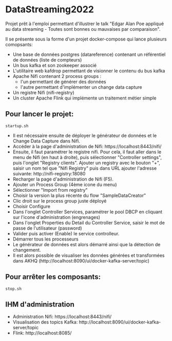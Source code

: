 # DataStreaming2022

Projet prêt à l'emploi permettant d'illustrer le talk "Edgar Alan Poe appliqué au data streaming - Toutes sont bonnes ou mauvaises par comparaison".

Il se présente sous la forme d'un projet docker-compose qui lance plusieurs comopsants:
- Une base de données postgres (datareference) contenant un référentiel de données (liste de compteurs)
- Un bus kafka et son zookeeper associé
- L'utilitaire web kafdrop permettant de visionner le contenu du bus kafka
- Apache Nifi contenant 2 process groups :
  - l'un permettant de générer des données
  - l'autre permettant d'implémenter un change data capture
- Un registre Nifi (nifi-registry)
- Un cluster Apache Flink qui implémente un traitement métier simple


Pour lancer le projet:
----

```
startup.sh
```

- Il est nécessaire ensuite de déployer le générateur de données et le Change Data Capture dans Nifi.
- Accéder à la page d'administration de Nifi: https://localhost:8443/nifi/
- Ensuite, il faut paramétrer le registre nifi. Pour cela, il faut aller dans le menu de Nifi (en haut à droite), puis sélectionner "Controller settings", puis l'onglet "Registry clients". Ajouter un registry avec le bouton "+", saisir un nom tel que "Nifi Registry" puis dans URL ajouter l'adresse suivante: http://nifi-registry:18080 
- Recharger la page d'administration de Nifi (F5).
- Ajouter un Process Group (4ème icone du menu)
- Sélectionner "Import from registry"
- Choisir la version la plus récente du flow "SampleDataCreator"
- Clic droit sur le process group juste déployé
- Choisir Configure
- Dans l'onglet Controller Services, paramétrer le pool DBCP en cliquant sur l'icone d'administration (engrenages)
- Dans l'onglet Properties du Detail du Controller Service, saisir le mot de passe de l'utilisateur (password)
- Valider puis activer (Enable) le service controlleur.
- Démarrer tous les processeurs 
- Le générateur de données est alors démarré ainsi que la détection de changement.
- Il est alors possible de visualiser les données générées et transformées dans AKHQ (http://localhost:8090/ui/docker-kafka-server/topic)

Pour arrêter les composants:
----
```
stop.sh
```

IHM d'administration
----
- Administration Nifi: https://localhost:8443/nifi/
- Visualisation des topics Kafka: http://localhost:8090/ui/docker-kafka-server/topic 
- Flink: http://localhost:8085/

